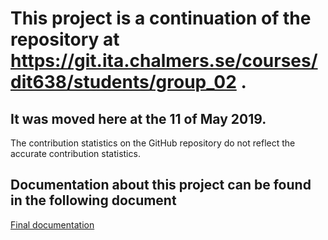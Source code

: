 # This project is a continuation of the repository at https://git.ita.chalmers.se/courses/dit638/students/group_02 .

## It was moved here at the 11 of May 2019. 
The contribution statistics on the GitHub repository do not reflect the accurate contribution statistics.

## Documentation about this project can be found in the following document

[Final documentation](https://docs.google.com/document/d/1oSCyLtLEwuqqqGdJTk-yd2XMGEVb6sreN10ahw5Wv04/edit?usp=sharing "Final documentation")
